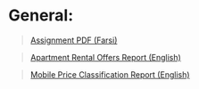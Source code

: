 # General: 

 > [Assignment PDF (Farsi)](https://github.com/WuedK/CS-SBU-MachineLearning-BSc-2022/blob/main/submits/98222036/project1/ML_Project1_2022.pdf)
 
 > [Apartment Rental Offers Report (English)](https://github.com/WuedK/CS-SBU-MachineLearning-BSc-2022/blob/main/submits/98222036/project1/Apartment_Rental_Offers_Germany_Report.pdf)

 > [Mobile Price Classification Report (English)](https://github.com/WuedK/CS-SBU-MachineLearning-BSc-2022/blob/main/submits/98222036/project1/Mobile_Price_Classification_Report.pdf)
